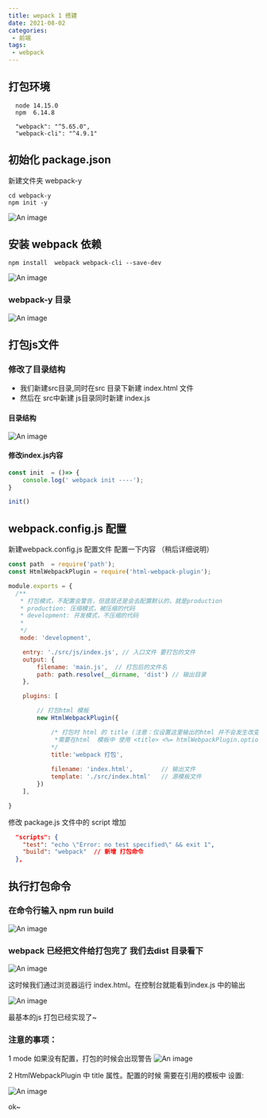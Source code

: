 ```yaml
---
title: wepack 1 搭建
date: 2021-08-02
categories: 
 - 前端
tags:
 - webpack
---
```

## 打包环境

```
  node 14.15.0
  npm  6.14.8

  "webpack": "^5.65.0",
  "webpack-cli": "^4.9.1"
```

## 初始化 package.json
新建文件夹 webpack-y
```
cd webpack-y
npm init -y

``` 
![An image](./img/b9d7a8eb34e6267a2f0e1a09ff1699c.png)


## 安装 webpack 依赖
```
npm install  webpack webpack-cli --save-dev
```

![An image](./img/c36f9b6116af2736cb16c2fb1e3fa29.png)


### webpack-y 目录
![An image](./img/4977515e65bbc49406a4723ecac817e.png)


## 打包js文件
### 修改了目录结构

+ 我们新建src目录,同时在src 目录下新建 index.html 文件
+ 然后在 src中新建 js目录同时新建 index.js 

#### 目录结构
![An image](./img/efdd0e5eaf74d1188cddbf2fe6c9a17.png)

#### 修改index.js内容

```javaScript
const init  = ()=> {
    console.log(' webpack init ----');
}

init()
```


## webpack.config.js 配置
新建webpack.config.js 配置文件 配置一下内容 （稍后详细说明）

```javaScript
const path  = require('path');
const HtmlWebpackPlugin = require('html-webpack-plugin');

module.exports = {
  /**
　　* 打包模式，不配置会警告，但底层还是会去配置默认的，就是production
　　* production: 压缩模式，被压缩的代码
　　* development: 开发模式，不压缩的代码
　　*
　　*/
　　mode: 'development',

    entry: './src/js/index.js', // 入口文件 要打包的文件
    output: {
        filename: 'main.js',  // 打包后的文件名
        path: path.resolve(__dirname, 'dist') // 输出目录
    },

    plugins: [

        // 打包html 模板
        new HtmlWebpackPlugin({

            /* 打包时 html 的 title (注意：仅设置这里输出的html 并不会发生改变， 
             *需要在html  模板中 使用 <title> <%= htmlWebpackPlugin.options.title %> </title>)
            */ 
            title:'webpack 打包',    
                   
            filename: 'index.html',        // 输出文件
            template: './src/index.html'   // 源模板文件 
        })
    ],

}
```

修改 package.js 文件中的 script 增加

```json
  "scripts": {
    "test": "echo \"Error: no test specified\" && exit 1",
    "build": "webpack"  // 新增 打包命令
  },
```
## 执行打包命令 

### 在命令行输入 **npm run build**

![An image](./img/npm-run-build.png)
 
### webpack 已经把文件给打包完了 我们去dist 目录看下

 ![An image](./img/7350a78bab3b48c3c6792feb2f1f126.png)

 这时候我们通过浏览器运行 index.html。在控制台就能看到index.js 中的输出

 ![An image](./img/98917588f0a4fa3e1e27621a0536ffa.png)

 最基本的js 打包已经实现了~

 ### 注意的事项：
 1 mode 如果没有配置，打包的时候会出现警告
 ![An image](./img/18943f83dbedfaa9a03c2b3f90c811f.png)

 2 HtmlWebpackPlugin 中 title 属性。配置的时候 需要在引用的模板中
 设置: <title> <%= htmlWebpackPlugin.options.title %> </title>

 ![An image](./img/95992b75d58d53241b61125ec967bb0.png)

ok~
